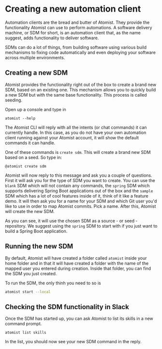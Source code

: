 # Creating a new automation client

Automation clients are the bread and butter of Atomist. They provide the functionality Atomist can use to perform automations. A software delivery machine, or SDM for short, is an automation client that, as the name suggest, adds functionality to deliver software. 

SDMs can do a lot of things, from building software using various build mechanisms to fixing code automatically and even deploying your software across multiple environments.

## Creating a new SDM

Atomist provides the functionality right out of the box to create a brand new SDM, based on an existing one. This mechanism allows you to quickly build a new SDM but with the same base functionality. This process is called seeding.

Open up a console and type in

```
atomist --help
```

The Atomist CLI will reply with all the intents (or chat commands) it can currently handle. In this case, as you do not have your own automation client running against your Atomist account, it will show the default commands it can handle.

One of these commands is `create sdm`. This will create a brand new SDM based on a seed. So type in:

```
@atomist create sdm
```

Atomist will now reply to this message and ask you a couple of questions. First it will ask you for the type of SDM you want to create. You can use the `blank` SDM which will not contain any commands, the `spring` SDM which supports delivering Spring Boot applications out of the box and the `sample` SDM which has a lot of cool features inside of it, think of it like a feature demo. It will then ask you for a name for your SDM and which Git user you'd like to use in order to map Atomist commits. Pick a name. After this, Atomist will create the new SDM.

As you can see, it will use the chosen SDM as a source - or seed - repository. We suggest using the `spring` SDM to start with if you just want to build a Spring Boot application. 

## Running the new SDM

By default, Atomist will have created a folder called `atomist` inside your home folder and in that it will have created a folder with the name of the mapped user you entered during creation. Inside that folder, you can find the SDM you just created.

To run the SDM, the only thinh you need to so is

``` bash
atomist start --local
```

## Checking the SDM functionality in Slack

Once the SDM has started up, you can ask Atomist to list its skills in a new command prompt.

```
atomist list skills
```

In the list, you should now see your new SDM command in the reply.